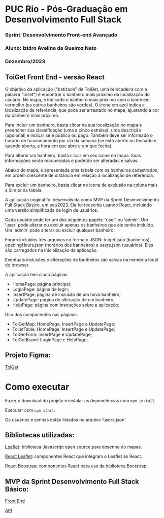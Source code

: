 # PUC Rio - Pós-Graduação em Desenvolvimento Full Stack
### Sprint: Desenvolvimento Front-end Avançado
### Aluno: Izidro Avelino de Queiroz Neto
### Dezembro/2023

## ToiGet Front End - versão React

O objetivo da aplicação ("batizada" de ToiGet, uma brincadeira com a palavra "toilet") é encontrar o banheiro mais próximo da localização do usuário. No mapa, é indicado o banheiro mais próximo com o ícone em vermelho (os outros banheiros são verdes). O ícone em azul indica a localização de referência, que pode ser arrastado no mapa, ajustando a cor do banheiro mais próximo.

Para incluir um banheiro, basta clicar na sua localização no mapa e preencher sua classificação (uma a cinco estrelas), uma descrição (opcional) e indicar se é público ou pago. Também deve ser informado o horário de funcionamento por dia da semana (se está aberto ou fechado e, quando aberto, a hora em que abre e em que fecha).

Para alterar um banheiro, basta clicar em seu ícone no mapa. Suas informações serão recuperadas e poderão ser alteradas e salvas.

Abaixo do mapa, é apresentada uma tabela com os banheiros cadastrados, em ordem crescente de distância em relação à localização de referência.

Para excluir um banheiro, basta clicar no ícone de exclusão na coluna mais à direita da tabela.

A aplicação original foi desenvolvida como MVP da Sprint Desenvolvimento Full Stack Básico, em set/2023. Ela foi reescrita usando React, incluindo uma versão simplificada de login de usuários. 

Cada usuário pode ter um dos seguintes papéis: 'user' ou 'admin'. Um 'user' pode alterar ou excluir apenas os banheiros que ele tenha incluído. Um 'admin' pode alterar ou excluir qualquer banheiro.

Foram incluídos três arquivos no formato JSON: toiget.json (banheiros),
openingHours.json (horários dos banheiros) e users.json (usuários). Eles são carregados na inicialização da aplicação.

Eventuais inclusões e alterações de banheiros são salvas na memória local do browser.

A aplicação tem cinco páginas:
- HomePage: página principal;
- LoginPage: página de login;
- InsertPage: página de inclusão de um novo banheiro;
- UpdatePage: página de alteração de um banheiro;
- HelpPage: página com instruções sobre a aplicação;

Uso dos componentes nas páginas:
- ToiGetMap: HomePage, InsertPage e UpdatePage;
- ToiletTable: HomePage, InsertPage e UpdatePage;
- ToiGetForm: InsertPage e UpdatePage;
- ToiGetBrand:  LoginPage e HelpPage;

## Projeto Figma: 

[ToiGet](https://www.figma.com/file/8VY32HgZg1fMSo5fmFHQAi/ToiGet?type=design&node-id=49%3A10397&mode=design&t=GJjITbqx05BoO7HU-1)

# Como executar

Fazer o download do projeto e instalar as dependências com `npm install`.

Executar com `npm start`.

Os usuários e senhas estão listados no arquivo 'users.json'.

## Bibliotecas utilizadas:

[Leaflet](https://leafletjs.com/): biblioteca Javascript open source para desenho do mapas.

[React Leaflet](https://react-leaflet.js.org/): componentes React que integram o Leaflet ao React.

[React Boostrap](https://react-bootstrap.netlify.app/): componentes React para uso da biblioteca Bootstrap.

## MVP da Sprint Desenvolvimento Full Stack Básico:

[Front End](https://github.com/izidroqueiroz/pucrio_mvp1_front)

[API](https://github.com/izidroqueiroz/pucrio_mvp1_api)

